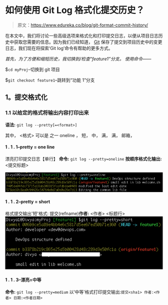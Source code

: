 # 如何使用 Git Log 格式化提交历史？

> 原文：<https://www.edureka.co/blog/git-format-commit-history/>

在本文中，我们将讨论一些高级选项来格式化和打印提交日志，以便从项目日志历史中获取您需要的信息。因为我们已经知道， [Git](https://www.edureka.co/blog/git-tutorial/) 保存了提交到项目历史中的变更日志，我们现在将探索‘Git log’命令有帮助的更多方式。

*首先，为了方便和缩短历史，我切换到/检查“feature1”分支。* *使用命令——*

$`cd myProj`–切换到 git 项目

$`git checkout feature1`–跳转到“功能 1”分支

## **1。提交格式化**

### **1.1 以给定的格式将输出内容打印出来**

**语法:** `git log --pretty[=<format>]`

其中，  <格式> 可以是  之一 oneline ，  短，  中，  满，  满，  邮箱，

#### **1 . 1 . 1–pretty = one line**

漂亮打印提交日志【单行】 **命令:** `git log --pretty=oneline` **按顺序格式化输出:**<sha1><ref names><提交标题>

![Commit - Git log format history - Edureka](img/b149124e2b07ef2d707357da89b7e3fa.png)

#### **1 . 1 . 2–pretty = short**

格式提交输出'短'格式: 提交<sha1>(refname)**作者:** <作者> <标题行>![Commit command - Git log format history - Edureka](img/bb48682f8263089258630e067b01cbf9.png)

#### 1 . 1 . 3–漂亮=中等

**命令:** `git log --pretty=medium` 以‘中等’格式打印提交输出:`提交<sha1> 作者:<作者> 日期:<作者日期>`

<title line=""></p><p style="text-align: justify;"><full commit="" message=""><span class="s1"><img class="blur-up lazyloaded aligncenter wp-image-101161 size-full lazyload blur-up " src="img/372be187b97ac38a8595c9afbc2359c7.png" data-src="https://d1jnx9ba8s6j9r.cloudfront.net/blog/wp-content/uploads/2019/07/git-log-prettymedium-1.png" alt="Command- Git log format history - Edureka" width="549" height="200" data-srcset="https://d1jnx9ba8s6j9r.cloudfront.net/blog/wp-content/uploads/2019/07/git-log-prettymedium-1.png 549w, https://d1jnx9ba8s6j9r.cloudfront.net/blog/wp-content/uploads/2019/07/git-log-prettymedium-1-150x55.png 150w, https://d1jnx9ba8s6j9r.cloudfront.net/blog/wp-content/uploads/2019/07/git-log-prettymedium-1-300x109.png 300w, https://d1jnx9ba8s6j9r.cloudfront.net/blog/wp-content/uploads/2019/07/git-log-prettymedium-1-528x192.png 528w, https://d1jnx9ba8s6j9r.cloudfront.net/blog/wp-content/uploads/2019/07/git-log-prettymedium-1-494x180.png 494w" data-sizes="(max-width: 549px) 100vw, 549px" data-original-src="https://d1jnx9ba8s6j9r.cloudfront.net/blog/wp-content/uploads/2019/07/git-log-prettymedium-1.png"/></span></full></p><h4><strong>1 . 1 . 4–pretty = full</strong></h4><p style="text-align: justify;">命令:<span> </span> <code>git log --pretty=full</code> 输出格式为:提交< sha1 > (refname) <strong>作者:</strong> <作者> <strong>提交:</strong> <提交者></p><p style="text-align: justify;"><title line=""/></p><p style="text-align: justify;"><full commit="" message=""></full></p><h4><strong>1 . 1 . 5–pretty = fuller</strong></h4><p style="text-align: justify;"><strong>命令:</strong> <code>git log --pretty=fuller</code> 提交< sha1 >(引用名) <strong>作者:</strong> <作者> <strong>作者日期</strong> : <作者日期> <strong>提交:</strong> <提交者> <strong>提交日期:</strong> <提交者日期></p><p style="text-align: justify;"><title line=""/></p><p style="text-align: justify;"><full commit="" message=""><span class="s1"><img class="blur-up lazyloaded aligncenter wp-image-101162 size-full lazyload blur-up " src="img/417a5602efe007f7fb6d30f0e67c70a5.png" data-src="https://d1jnx9ba8s6j9r.cloudfront.net/blog/wp-content/uploads/2019/07/git-log-prettyfuller.png" alt="Command- Git log format history - Edureka" width="543" height="230" data-srcset="https://d1jnx9ba8s6j9r.cloudfront.net/blog/wp-content/uploads/2019/07/git-log-prettyfuller.png 543w, https://d1jnx9ba8s6j9r.cloudfront.net/blog/wp-content/uploads/2019/07/git-log-prettyfuller-150x64.png 150w, https://d1jnx9ba8s6j9r.cloudfront.net/blog/wp-content/uploads/2019/07/git-log-prettyfuller-300x127.png 300w, https://d1jnx9ba8s6j9r.cloudfront.net/blog/wp-content/uploads/2019/07/git-log-prettyfuller-528x224.png 528w, https://d1jnx9ba8s6j9r.cloudfront.net/blog/wp-content/uploads/2019/07/git-log-prettyfuller-425x180.png 425w" data-sizes="(max-width: 543px) 100vw, 543px" data-original-src="https://d1jnx9ba8s6j9r.cloudfront.net/blog/wp-content/uploads/2019/07/git-log-prettyfuller.png"/></span></full></p><h4><strong>1 . 1 . 6–pretty =电子邮件</strong></h4><p>命令:<span> </span> <code>git log --pretty=email</code> 打印日志以邮件样式格式输出:从< sha1 > <日期> <strong>从:</strong> <作者> <strong>日期:</strong> <作者日期> <strong>主题:</strong>【补丁】<标题行></p><p><full commit="" message=""><span class="s1"><img class="blur-up lazyloaded aligncenter wp-image-101163 size-full lazyload blur-up " src="img/2542114998e43a38af10f972544d25f8.png" data-src="https://d1jnx9ba8s6j9r.cloudfront.net/blog/wp-content/uploads/2019/07/git-log-prettyemail-1.png" alt="Command- Git log format history - Edureka" width="567" height="185" data-srcset="https://d1jnx9ba8s6j9r.cloudfront.net/blog/wp-content/uploads/2019/07/git-log-prettyemail-1.png 567w, https://d1jnx9ba8s6j9r.cloudfront.net/blog/wp-content/uploads/2019/07/git-log-prettyemail-1-150x49.png 150w, https://d1jnx9ba8s6j9r.cloudfront.net/blog/wp-content/uploads/2019/07/git-log-prettyemail-1-300x98.png 300w, https://d1jnx9ba8s6j9r.cloudfront.net/blog/wp-content/uploads/2019/07/git-log-prettyemail-1-528x172.png 528w, https://d1jnx9ba8s6j9r.cloudfront.net/blog/wp-content/uploads/2019/07/git-log-prettyemail-1-552x180.png 552w" data-sizes="(max-width: 567px) 100vw, 567px" data-original-src="https://d1jnx9ba8s6j9r.cloudfront.net/blog/wp-content/uploads/2019/07/git-log-prettyemail-1.png"/></span></full></p><h4 style="text-align: justify;"><strong>1 . 1 . 7–pretty = raw</strong></h4><p style="text-align: justify;">命令:<span> </span> <code>git log --pretty=raw</code> 原始日志输出格式显示存储在提交对象中的整个提交。提交< sha-1 ></p><p style="text-align: justify;"><title line=""/></p><p style="text-align: justify;"><full commit="" message=""/></p><p><img class="blur-up lazyloaded aligncenter wp-image-101164 size-full lazyload blur-up " src="img/fc0a80a8bb76e6b8c3ee84d2d9fb38ae.png" data-src="https://d1jnx9ba8s6j9r.cloudfront.net/blog/wp-content/uploads/2019/07/git-log-prettyraw-1.png" alt="Pretty command- Git log format history - Edureka" width="456" height="234" data-srcset="https://d1jnx9ba8s6j9r.cloudfront.net/blog/wp-content/uploads/2019/07/git-log-prettyraw-1.png 456w, https://d1jnx9ba8s6j9r.cloudfront.net/blog/wp-content/uploads/2019/07/git-log-prettyraw-1-150x77.png 150w, https://d1jnx9ba8s6j9r.cloudfront.net/blog/wp-content/uploads/2019/07/git-log-prettyraw-1-300x154.png 300w, https://d1jnx9ba8s6j9r.cloudfront.net/blog/wp-content/uploads/2019/07/git-log-prettyraw-1-351x180.png 351w" data-sizes="(max-width: 456px) 100vw, 456px" data-original-src="https://d1jnx9ba8s6j9r.cloudfront.net/blog/wp-content/uploads/2019/07/git-log-prettyraw-1.png"/></p><h4 style="text-align: justify;"><strong>1 . 1 . 8–格式:<字符串>:自定义格式</strong></h4><p style="text-align: justify;">该格式允许您指定要在提交输出日志中打印提交对象的哪些信息。让我们考虑该选项提供的各种占位符，就像借助代码片段的“C printf”函数一样:</p><p style="text-align: justify;">命令:<span> </span> <code>git log --pretty=format:"%h %ad | %s %d [%an]" --date=short</code> <strong>输出格式:</strong> < sha-1 > <作者日期> | <提交标题> <引用名称>【作者名称】</p><p style="text-align: justify;"><img class="blur-up lazyloaded aligncenter wp-image-101638 size-full lazyload blur-up " src="img/82bbdaacb207a04fb819fcec6204eab9.png" data-src="https://d1jnx9ba8s6j9r.cloudfront.net/blog/wp-content/uploads/2019/07/git-log-prettyformat22h22.png" alt="Command- Git log format history - Edureka" width="762" height="159" data-srcset="https://d1jnx9ba8s6j9r.cloudfront.net/blog/wp-content/uploads/2019/07/git-log-prettyformat22h22.png 762w, https://d1jnx9ba8s6j9r.cloudfront.net/blog/wp-content/uploads/2019/07/git-log-prettyformat22h22-150x31.png 150w, https://d1jnx9ba8s6j9r.cloudfront.net/blog/wp-content/uploads/2019/07/git-log-prettyformat22h22-300x63.png 300w, https://d1jnx9ba8s6j9r.cloudfront.net/blog/wp-content/uploads/2019/07/git-log-prettyformat22h22-528x110.png 528w, https://d1jnx9ba8s6j9r.cloudfront.net/blog/wp-content/uploads/2019/07/git-log-prettyformat22h22-590x123.png 590w" data-sizes="(max-width: 762px) 100vw, 762px" data-original-src="https://d1jnx9ba8s6j9r.cloudfront.net/blog/wp-content/uploads/2019/07/git-log-prettyformat22h22.png"/></p><p style="text-align: justify;"><strong>% H</strong>= shorted hash-id/sha1 commit ids<strong>% H</strong>= long sha-1 ids<strong>% ad</strong>=创作日期 <strong> %s </strong> =提交主题标题行<strong>% d</strong>=引用指针(分支、标签)名称<strong>% an</strong>=作者姓名<strong>–日期</strong>=短:只打印日期，不打印</p><p style="text-align: justify;">现在，让这个输出更人性化，用颜色怎么样？ <strong>命令:</strong></p><p style="text-align: justify;"><img class="blur-up lazyloaded aligncenter wp-image-101639 size-full lazyload blur-up " src="img/378031e1f133212757d52cb3730470ca.png" data-src="https://d1jnx9ba8s6j9r.cloudfront.net/blog/wp-content/uploads/2019/07/Screen-Shot-2019-07-24-at-12.49.34-PM.png" alt="Command- Git log format history - Edureka" width="1128" height="211" data-srcset="https://d1jnx9ba8s6j9r.cloudfront.net/blog/wp-content/uploads/2019/07/Screen-Shot-2019-07-24-at-12.49.34-PM.png 1128w, https://d1jnx9ba8s6j9r.cloudfront.net/blog/wp-content/uploads/2019/07/Screen-Shot-2019-07-24-at-12.49.34-PM-150x28.png 150w, https://d1jnx9ba8s6j9r.cloudfront.net/blog/wp-content/uploads/2019/07/Screen-Shot-2019-07-24-at-12.49.34-PM-300x56.png 300w, https://d1jnx9ba8s6j9r.cloudfront.net/blog/wp-content/uploads/2019/07/Screen-Shot-2019-07-24-at-12.49.34-PM-768x144.png 768w, https://d1jnx9ba8s6j9r.cloudfront.net/blog/wp-content/uploads/2019/07/Screen-Shot-2019-07-24-at-12.49.34-PM-528x99.png 528w, https://d1jnx9ba8s6j9r.cloudfront.net/blog/wp-content/uploads/2019/07/Screen-Shot-2019-07-24-at-12.49.34-PM-590x110.png 590w" data-sizes="(max-width: 1128px) 100vw, 1128px" data-original-src="https://d1jnx9ba8s6j9r.cloudfront.net/blog/wp-content/uploads/2019/07/Screen-Shot-2019-07-24-at-12.49.34-PM.png"/> 在上面的代码片段中使用的一些其他占位符有: <strong> %C(黄色)</strong>:将下面的字符串变为黄色 <strong> %Creset </strong>:将下面的字符串重置回默认(白色)颜色 <strong> %Cgreen </strong>:将下面的字符串变为绿色 <strong> %Cred: </strong>将下面的字符串变为红色% Cblue:将作者姓名变为蓝色</p><p style="text-align: justify;">你不必每次都记住并写出完整的命令，只需用一个简短的名字作为<span> </span> <a rel="noopener noreferrer" href="https://git-scm.com/book/en/v2/Git-Basics-Git-Aliases" target="_blank"> git 别名</a> <span> </span>如下图: <strong>命令:</strong> <code><span class="s1">git config --global alias.c-hist 'log --pretty=format:"%C(yellow)%h%Creset %ad | %Cgreen%s%Creset %Cred%d%Creset %Cblue[%an]" --date=short'</span></code></p><p style="text-align: justify;"><em> "c-hist" <span> </span> </em>代表<strong>c</strong>customized-<strong>hist</strong>ory 因此，正如您所观察到的，我正在用值设置我的全局<span> </span> <a href="https://git-scm.com/book/en/v2/Customizing-Git-Git-Configuration"> git 配置</a> <span> </span>文件。</p><p style="text-align: justify;">现在，要查看当前分支的历史你所要做的就是运行命令，就像这样: <strong>命令:</strong> <code>git c-hist</code> <img class="blur-up lazyloaded aligncenter wp-image-102155 size-full lazyload blur-up " src="img/3c72392498aa0d5c06363cf7ce88045a.png" data-src="https://d1jnx9ba8s6j9r.cloudfront.net/blog/wp-content/uploads/2019/07/Screen-Shot-2019-07-26-at-9.59.15-AM.png" alt="Command- Git log format history - Edureka" width="757" height="121" data-srcset="https://d1jnx9ba8s6j9r.cloudfront.net/blog/wp-content/uploads/2019/07/Screen-Shot-2019-07-26-at-9.59.15-AM.png 757w, https://d1jnx9ba8s6j9r.cloudfront.net/blog/wp-content/uploads/2019/07/Screen-Shot-2019-07-26-at-9.59.15-AM-150x24.png 150w, https://d1jnx9ba8s6j9r.cloudfront.net/blog/wp-content/uploads/2019/07/Screen-Shot-2019-07-26-at-9.59.15-AM-300x48.png 300w, https://d1jnx9ba8s6j9r.cloudfront.net/blog/wp-content/uploads/2019/07/Screen-Shot-2019-07-26-at-9.59.15-AM-528x84.png 528w, https://d1jnx9ba8s6j9r.cloudfront.net/blog/wp-content/uploads/2019/07/Screen-Shot-2019-07-26-at-9.59.15-AM-590x94.png 590w" data-sizes="(max-width: 757px) 100vw, 757px" data-original-src="https://d1jnx9ba8s6j9r.cloudfront.net/blog/wp-content/uploads/2019/07/Screen-Shot-2019-07-26-at-9.59.15-AM.png"/></p><h3 style="text-align: justify;">1.2–abbrev-commit:缩短 git commit hash-id </h3><p style="text-align: justify;"><strong>命令:</strong> <code>git log --abbrev-commit</code> <span class="s1">完整的 40 字节十六进制提交对象名被缩短为默认的 7 字节。</span></p><p style="text-align: justify;"><span class="s1"> </span> <img class="blur-up lazyloaded aligncenter wp-image-102931 size-full lazyload blur-up " src="img/59d2f9816b4583848abc7065460d5187.png" data-src="https://d1jnx9ba8s6j9r.cloudfront.net/blog/wp-content/uploads/2019/07/git-log-abbrev-commit-1.png" alt="Command- Git log format history - Edureka" width="464" height="295" data-srcset="https://d1jnx9ba8s6j9r.cloudfront.net/blog/wp-content/uploads/2019/07/git-log-abbrev-commit-1.png 464w, https://d1jnx9ba8s6j9r.cloudfront.net/blog/wp-content/uploads/2019/07/git-log-abbrev-commit-1-150x95.png 150w, https://d1jnx9ba8s6j9r.cloudfront.net/blog/wp-content/uploads/2019/07/git-log-abbrev-commit-1-300x191.png 300w, https://d1jnx9ba8s6j9r.cloudfront.net/blog/wp-content/uploads/2019/07/git-log-abbrev-commit-1-283x180.png 283w" data-sizes="(max-width: 464px) 100vw, 464px" data-original-src="https://d1jnx9ba8s6j9r.cloudfront.net/blog/wp-content/uploads/2019/07/git-log-abbrev-commit-1.png"/> <span class="s1"> <span class="Apple-converted-space"> </span> </span></p><p style="text-align: justify;">为了方便查看，让我们将它与'<code>--oneline</code>'选项组合起来，就像这样: <strong>命令:</strong> <span> </span> <code><span class="s1">git log --abbrev-commit --oneline</span></code> <img class="blur-up lazyloaded aligncenter wp-image-101980 size-full lazyload blur-up " src="img/77fcd8b9b1a40e61e1487798e5b5f016.png" data-src="https://d1jnx9ba8s6j9r.cloudfront.net/blog/wp-content/uploads/2019/07/git-log-abbrev-commit-oneline.png" alt="Command- Git log format history - Edureka" width="553" height="106" data-srcset="https://d1jnx9ba8s6j9r.cloudfront.net/blog/wp-content/uploads/2019/07/git-log-abbrev-commit-oneline.png 553w, https://d1jnx9ba8s6j9r.cloudfront.net/blog/wp-content/uploads/2019/07/git-log-abbrev-commit-oneline-150x29.png 150w, https://d1jnx9ba8s6j9r.cloudfront.net/blog/wp-content/uploads/2019/07/git-log-abbrev-commit-oneline-300x58.png 300w, https://d1jnx9ba8s6j9r.cloudfront.net/blog/wp-content/uploads/2019/07/git-log-abbrev-commit-oneline-528x101.png 528w" data-sizes="(max-width: 553px) 100vw, 553px" data-original-src="https://d1jnx9ba8s6j9r.cloudfront.net/blog/wp-content/uploads/2019/07/git-log-abbrev-commit-oneline.png"/></p><p style="text-align: justify;">更精彩的是，还可以使用'–abbrev =<n>'选项指定 sha-1 ids 的字节长度，如下图: <strong>命令:</strong> <code>git log --abbrev-commit --abbrev=5 --oneline</code></n></p><p style="text-align: justify;"> <img class="blur-up lazyloaded aligncenter wp-image-101984 size-full lazyload blur-up " src="img/9cd6c1d732846ca835462795f3b710fb.png" data-src="https://d1jnx9ba8s6j9r.cloudfront.net/blog/wp-content/uploads/2019/07/git-log-abbrev-commit-abbrev5-oneline.png" alt="Command- Git log format history - Edureka" width="618" height="106" data-srcset="https://d1jnx9ba8s6j9r.cloudfront.net/blog/wp-content/uploads/2019/07/git-log-abbrev-commit-abbrev5-oneline.png 618w, https://d1jnx9ba8s6j9r.cloudfront.net/blog/wp-content/uploads/2019/07/git-log-abbrev-commit-abbrev5-oneline-150x26.png 150w, https://d1jnx9ba8s6j9r.cloudfront.net/blog/wp-content/uploads/2019/07/git-log-abbrev-commit-abbrev5-oneline-300x51.png 300w, https://d1jnx9ba8s6j9r.cloudfront.net/blog/wp-content/uploads/2019/07/git-log-abbrev-commit-abbrev5-oneline-528x91.png 528w, https://d1jnx9ba8s6j9r.cloudfront.net/blog/wp-content/uploads/2019/07/git-log-abbrev-commit-abbrev5-oneline-590x101.png 590w" data-sizes="(max-width: 618px) 100vw, 618px" data-original-src="https://d1jnx9ba8s6j9r.cloudfront.net/blog/wp-content/uploads/2019/07/git-log-abbrev-commit-abbrev5-oneline.png"/> 显然，高亮显示的 sha-1 id 被缩减为 5 字节大小。</p><h3><strong><span class="s1">1.3–不提交</span> </strong></h3><p><span class="s1">显示完整的 40 字节十六进制提交对象名。这否定了<b>–abbrev-commit</b>以及那些隐含</span> <span class="s1"> it 的选项如“–one line”。 </span> <strong>命令:</strong> <span> </span> <code>git log --pretty=oneline --no-abbrev-commit</code></p><p> <span class="s1"> <img class="blur-up lazyloaded aligncenter wp-image-101168 size-full lazyload blur-up " src="img/c3900cc59e4f1b29c4700db4b282c1d7.png" data-src="https://d1jnx9ba8s6j9r.cloudfront.net/blog/wp-content/uploads/2019/07/git-log-prettyoneline-no-abbrev-commit.png" alt="Command- Git log format history - Edureka" width="707" height="90" data-srcset="https://d1jnx9ba8s6j9r.cloudfront.net/blog/wp-content/uploads/2019/07/git-log-prettyoneline-no-abbrev-commit.png 707w, https://d1jnx9ba8s6j9r.cloudfront.net/blog/wp-content/uploads/2019/07/git-log-prettyoneline-no-abbrev-commit-150x19.png 150w, https://d1jnx9ba8s6j9r.cloudfront.net/blog/wp-content/uploads/2019/07/git-log-prettyoneline-no-abbrev-commit-300x38.png 300w, https://d1jnx9ba8s6j9r.cloudfront.net/blog/wp-content/uploads/2019/07/git-log-prettyoneline-no-abbrev-commit-528x67.png 528w, https://d1jnx9ba8s6j9r.cloudfront.net/blog/wp-content/uploads/2019/07/git-log-prettyoneline-no-abbrev-commit-590x75.png 590w" data-sizes="(max-width: 707px) 100vw, 707px" data-original-src="https://d1jnx9ba8s6j9r.cloudfront.net/blog/wp-content/uploads/2019/07/git-log-prettyoneline-no-abbrev-commit.png"/> </span></p><h3><strong>1.4–相对日期</strong></h3><p style="text-align: justify;"><strong>命令:</strong> <span> </span> <code>git log --relative-date</code> <img class="blur-up lazyloaded aligncenter wp-image-101470 size-full lazyload blur-up " src="img/04614bd1965acaa64ad60c224d18b196.png" data-src="https://d1jnx9ba8s6j9r.cloudfront.net/blog/wp-content/uploads/2019/07/git-log-relative-date-2.png" alt="Command- Git log format history - Edureka" width="542" height="299" data-srcset="https://d1jnx9ba8s6j9r.cloudfront.net/blog/wp-content/uploads/2019/07/git-log-relative-date-2.png 542w, https://d1jnx9ba8s6j9r.cloudfront.net/blog/wp-content/uploads/2019/07/git-log-relative-date-2-150x83.png 150w, https://d1jnx9ba8s6j9r.cloudfront.net/blog/wp-content/uploads/2019/07/git-log-relative-date-2-300x165.png 300w, https://d1jnx9ba8s6j9r.cloudfront.net/blog/wp-content/uploads/2019/07/git-log-relative-date-2-528x291.png 528w, https://d1jnx9ba8s6j9r.cloudfront.net/blog/wp-content/uploads/2019/07/git-log-relative-date-2-326x180.png 326w" data-sizes="(max-width: 542px) 100vw, 542px" data-original-src="https://d1jnx9ba8s6j9r.cloudfront.net/blog/wp-content/uploads/2019/07/git-log-relative-date-2.png"/> 请注意，这个高亮显示的时间会根据您在系统上执行命令的时间而变化。</p><h3 style="text-align: justify;"><strong>1.5–日期= <格式> </strong></h3><p style="text-align: justify;">您还可以使用以下任何格式选项来格式化提交日志日期:</p><h4 style="text-align: justify;"><strong>1 . 5 . 1–日期=相对</strong></h4><p style="text-align: justify;"><strong>命令</strong> : <code>git log --date=relative</code> 这与上面的命令<code>git log --relative-date</code>同义，打印相同的提交。</p><h4 style="text-align: justify;"><strong>1 . 5 . 2–日期=当地时间</strong></h4><p style="text-align: justify;"><strong>命令</strong> : <span> </span> <code>git log --date=local</code> <img class="blur-up lazyloaded aligncenter wp-image-101465 size-full lazyload blur-up " src="img/dc8732e41b75abf0540d1b8e80a1832c.png" data-src="https://d1jnx9ba8s6j9r.cloudfront.net/blog/wp-content/uploads/2019/07/git-log-datelocal.png" alt="Command- Git log format history - Edureka" width="676" height="196" data-srcset="https://d1jnx9ba8s6j9r.cloudfront.net/blog/wp-content/uploads/2019/07/git-log-datelocal.png 676w, https://d1jnx9ba8s6j9r.cloudfront.net/blog/wp-content/uploads/2019/07/git-log-datelocal-150x43.png 150w, https://d1jnx9ba8s6j9r.cloudfront.net/blog/wp-content/uploads/2019/07/git-log-datelocal-300x87.png 300w, https://d1jnx9ba8s6j9r.cloudfront.net/blog/wp-content/uploads/2019/07/git-log-datelocal-528x153.png 528w, https://d1jnx9ba8s6j9r.cloudfront.net/blog/wp-content/uploads/2019/07/git-log-datelocal-590x171.png 590w" data-sizes="(max-width: 676px) 100vw, 676px" data-original-src="https://d1jnx9ba8s6j9r.cloudfront.net/blog/wp-content/uploads/2019/07/git-log-datelocal.png"/></p><h4 style="text-align: justify;"><strong>1 . 5 . 3–日期=iso </strong></h4><p style="text-align: justify;"><strong>命令:</strong> <span> </span> <code>git log --date=iso</code> <img class="blur-up lazyloaded aligncenter wp-image-101473 size-full lazyload blur-up " src="img/952642517cd7acd96a73896a600eefc0.png" data-src="https://d1jnx9ba8s6j9r.cloudfront.net/blog/wp-content/uploads/2019/07/git-log-dateiso.png" alt="Command- Git log format history - Edureka" width="675" height="195" data-srcset="https://d1jnx9ba8s6j9r.cloudfront.net/blog/wp-content/uploads/2019/07/git-log-dateiso.png 675w, https://d1jnx9ba8s6j9r.cloudfront.net/blog/wp-content/uploads/2019/07/git-log-dateiso-150x43.png 150w, https://d1jnx9ba8s6j9r.cloudfront.net/blog/wp-content/uploads/2019/07/git-log-dateiso-300x87.png 300w, https://d1jnx9ba8s6j9r.cloudfront.net/blog/wp-content/uploads/2019/07/git-log-dateiso-528x153.png 528w, https://d1jnx9ba8s6j9r.cloudfront.net/blog/wp-content/uploads/2019/07/git-log-dateiso-590x170.png 590w" data-sizes="(max-width: 675px) 100vw, 675px" data-original-src="https://d1jnx9ba8s6j9r.cloudfront.net/blog/wp-content/uploads/2019/07/git-log-dateiso.png"/></p><h4 style="text-align: justify;"><strong>1 . 5 . 4–日期= iso-严格</strong></h4><p style="text-align: justify;"><strong>命令:</strong> <span> </span> <code>git log --date=iso-strict</code> <img class="blur-up lazyloaded aligncenter wp-image-101474 size-full lazyload blur-up " src="img/c1ee65ad8035927709da7a724c2cfe23.png" data-src="https://d1jnx9ba8s6j9r.cloudfront.net/blog/wp-content/uploads/2019/07/git-log-dateiso-strict.png" alt="Command- Git log format history - Edureka" width="676" height="195" data-srcset="https://d1jnx9ba8s6j9r.cloudfront.net/blog/wp-content/uploads/2019/07/git-log-dateiso-strict.png 676w, https://d1jnx9ba8s6j9r.cloudfront.net/blog/wp-content/uploads/2019/07/git-log-dateiso-strict-150x43.png 150w, https://d1jnx9ba8s6j9r.cloudfront.net/blog/wp-content/uploads/2019/07/git-log-dateiso-strict-300x87.png 300w, https://d1jnx9ba8s6j9r.cloudfront.net/blog/wp-content/uploads/2019/07/git-log-dateiso-strict-528x152.png 528w, https://d1jnx9ba8s6j9r.cloudfront.net/blog/wp-content/uploads/2019/07/git-log-dateiso-strict-590x170.png 590w" data-sizes="(max-width: 676px) 100vw, 676px" data-original-src="https://d1jnx9ba8s6j9r.cloudfront.net/blog/wp-content/uploads/2019/07/git-log-dateiso-strict.png"/></p><h4 style="text-align: justify;">1 . 5 . 5–日期=rfc </h4><p style="text-align: justify;"><strong>命令:</strong> <span> </span> <code>git log --date=rfc</code> <img class="blur-up lazyloaded aligncenter wp-image-101476 size-full lazyload blur-up " src="img/4a4a006c7b2627eff735bf514e29fed0.png" data-src="https://d1jnx9ba8s6j9r.cloudfront.net/blog/wp-content/uploads/2019/07/git-log-daterfc.png" alt="Command- Git log format history - Edureka" width="675" height="119" data-srcset="https://d1jnx9ba8s6j9r.cloudfront.net/blog/wp-content/uploads/2019/07/git-log-daterfc.png 675w, https://d1jnx9ba8s6j9r.cloudfront.net/blog/wp-content/uploads/2019/07/git-log-daterfc-150x26.png 150w, https://d1jnx9ba8s6j9r.cloudfront.net/blog/wp-content/uploads/2019/07/git-log-daterfc-300x53.png 300w, https://d1jnx9ba8s6j9r.cloudfront.net/blog/wp-content/uploads/2019/07/git-log-daterfc-528x93.png 528w, https://d1jnx9ba8s6j9r.cloudfront.net/blog/wp-content/uploads/2019/07/git-log-daterfc-590x104.png 590w" data-sizes="(max-width: 675px) 100vw, 675px" data-original-src="https://d1jnx9ba8s6j9r.cloudfront.net/blog/wp-content/uploads/2019/07/git-log-daterfc.png"/></p><h4 style="text-align: justify;"><strong>1 . 5 . 6–日期=短</strong></h4><p style="text-align: justify;"><strong>命令:</strong> <span> </span> <code>git log --date=short</code> <img class="blur-up lazyloaded aligncenter wp-image-101478 size-full lazyload blur-up " src="img/59fea4254ac867161ff1033870a413c2.png" data-src="https://d1jnx9ba8s6j9r.cloudfront.net/blog/wp-content/uploads/2019/07/git-log-dateshort.png" alt="Command- Git log format history - Edureka" width="676" height="190" data-srcset="https://d1jnx9ba8s6j9r.cloudfront.net/blog/wp-content/uploads/2019/07/git-log-dateshort.png 676w, https://d1jnx9ba8s6j9r.cloudfront.net/blog/wp-content/uploads/2019/07/git-log-dateshort-150x42.png 150w, https://d1jnx9ba8s6j9r.cloudfront.net/blog/wp-content/uploads/2019/07/git-log-dateshort-300x84.png 300w, https://d1jnx9ba8s6j9r.cloudfront.net/blog/wp-content/uploads/2019/07/git-log-dateshort-528x148.png 528w, https://d1jnx9ba8s6j9r.cloudfront.net/blog/wp-content/uploads/2019/07/git-log-dateshort-590x166.png 590w" data-sizes="(max-width: 676px) 100vw, 676px" data-original-src="https://d1jnx9ba8s6j9r.cloudfront.net/blog/wp-content/uploads/2019/07/git-log-dateshort.png"/></p><h4 style="text-align: justify;"><strong>1 . 5 . 7–date = raw(以秒为单位显示日期)</strong></h4><p style="text-align: justify;"><strong>命令:</strong> <code>git log --date=raw</code> 打印从<span> </span> <a href="https://www.epochconverter.com/"> unix epoc </a> <span> </span>时间(1970 年 1 月 1 日)开始的秒数。<img class="blur-up lazyloaded aligncenter wp-image-101483 size-full lazyload blur-up " src="img/958b53664cc3d1fa7d2edc56a1ffa48e.png" data-src="https://d1jnx9ba8s6j9r.cloudfront.net/blog/wp-content/uploads/2019/07/git-log-dateraw.png" alt="Command- Git log format history - Edureka" width="675" height="116" data-srcset="https://d1jnx9ba8s6j9r.cloudfront.net/blog/wp-content/uploads/2019/07/git-log-dateraw.png 675w, https://d1jnx9ba8s6j9r.cloudfront.net/blog/wp-content/uploads/2019/07/git-log-dateraw-150x26.png 150w, https://d1jnx9ba8s6j9r.cloudfront.net/blog/wp-content/uploads/2019/07/git-log-dateraw-300x52.png 300w, https://d1jnx9ba8s6j9r.cloudfront.net/blog/wp-content/uploads/2019/07/git-log-dateraw-528x91.png 528w, https://d1jnx9ba8s6j9r.cloudfront.net/blog/wp-content/uploads/2019/07/git-log-dateraw-590x101.png 590w" data-sizes="(max-width: 675px) 100vw, 675px" data-original-src="https://d1jnx9ba8s6j9r.cloudfront.net/blog/wp-content/uploads/2019/07/git-log-dateraw.png"/></p><h4><strong>1 . 5 . 8–日期=人</strong></h4><p><strong>命令:</strong><code>git log --date=human</code><img class="blur-up lazyloaded aligncenter wp-image-102936 size-full lazyload blur-up " src="img/a93920ce18f970244752e6585ca6d8b4.png" data-src="https://d1jnx9ba8s6j9r.cloudfront.net/blog/wp-content/uploads/2019/07/Screen-Shot-2019-07-23-at-6.17.15-PM-1.png" alt="Command- Git log format history - Edureka" width="847" height="107" data-srcset="https://d1jnx9ba8s6j9r.cloudfront.net/blog/wp-content/uploads/2019/07/Screen-Shot-2019-07-23-at-6.17.15-PM-1.png 847w, https://d1jnx9ba8s6j9r.cloudfront.net/blog/wp-content/uploads/2019/07/Screen-Shot-2019-07-23-at-6.17.15-PM-1-150x19.png 150w, https://d1jnx9ba8s6j9r.cloudfront.net/blog/wp-content/uploads/2019/07/Screen-Shot-2019-07-23-at-6.17.15-PM-1-300x38.png 300w, https://d1jnx9ba8s6j9r.cloudfront.net/blog/wp-content/uploads/2019/07/Screen-Shot-2019-07-23-at-6.17.15-PM-1-768x97.png 768w, https://d1jnx9ba8s6j9r.cloudfront.net/blog/wp-content/uploads/2019/07/Screen-Shot-2019-07-23-at-6.17.15-PM-1-528x67.png 528w, https://d1jnx9ba8s6j9r.cloudfront.net/blog/wp-content/uploads/2019/07/Screen-Shot-2019-07-23-at-6.17.15-PM-1-590x75.png 590w" data-sizes="(max-width: 847px) 100vw, 847px" data-original-src="https://d1jnx9ba8s6j9r.cloudfront.net/blog/wp-content/uploads/2019/07/Screen-Shot-2019-07-23-at-6.17.15-PM-1.png"/><img class="blur-up lazyloaded aligncenter wp-image-101495 size-full lazyload blur-up " src="img/7fb694cd2fc6d27f0e1c333a2c9cd0ae.png" data-src="https://d1jnx9ba8s6j9r.cloudfront.net/blog/wp-content/uploads/2019/07/git-log-datehuman.png" alt="Command- Git log format history - Edureka" width="672" height="295" data-srcset="https://d1jnx9ba8s6j9r.cloudfront.net/blog/wp-content/uploads/2019/07/git-log-datehuman.png 672w, https://d1jnx9ba8s6j9r.cloudfront.net/blog/wp-content/uploads/2019/07/git-log-datehuman-150x66.png 150w, https://d1jnx9ba8s6j9r.cloudfront.net/blog/wp-content/uploads/2019/07/git-log-datehuman-300x132.png 300w, https://d1jnx9ba8s6j9r.cloudfront.net/blog/wp-content/uploads/2019/07/git-log-datehuman-528x232.png 528w, https://d1jnx9ba8s6j9r.cloudfront.net/blog/wp-content/uploads/2019/07/git-log-datehuman-410x180.png 410w" data-sizes="(max-width: 672px) 100vw, 672px" data-original-src="https://d1jnx9ba8s6j9r.cloudfront.net/blog/wp-content/uploads/2019/07/git-log-datehuman.png"/></p><h4 style="text-align: justify;">1 . 5 . 9–日期=unix </h4><p style="text-align: justify;">将日期显示为<a href="https://www.epochconverter.com/">UNIX EPOC</a>(UTC)时间。命令:<span> </span> <code>git log --date=unix</code> <img class="blur-up lazyloaded aligncenter wp-image-102937 size-full lazyload blur-up " src="img/72efa1f968adf87a5b0c4c81c3ecca39.png" data-src="https://d1jnx9ba8s6j9r.cloudfront.net/blog/wp-content/uploads/2019/07/git-log-dateunix-1.png" alt="Command- Git log format history - Edureka" width="673" height="293" data-srcset="https://d1jnx9ba8s6j9r.cloudfront.net/blog/wp-content/uploads/2019/07/git-log-dateunix-1.png 673w, https://d1jnx9ba8s6j9r.cloudfront.net/blog/wp-content/uploads/2019/07/git-log-dateunix-1-150x65.png 150w, https://d1jnx9ba8s6j9r.cloudfront.net/blog/wp-content/uploads/2019/07/git-log-dateunix-1-300x131.png 300w, https://d1jnx9ba8s6j9r.cloudfront.net/blog/wp-content/uploads/2019/07/git-log-dateunix-1-528x230.png 528w, https://d1jnx9ba8s6j9r.cloudfront.net/blog/wp-content/uploads/2019/07/git-log-dateunix-1-413x180.png 413w" data-sizes="(max-width: 673px) 100vw, 673px" data-original-src="https://d1jnx9ba8s6j9r.cloudfront.net/blog/wp-content/uploads/2019/07/git-log-dateunix-1.png"/></p><h3 style="text-align: justify;"><strong>1.6–父母</strong></h3><p style="text-align: justify;">还以下列格式打印每个提交的父级:<commit> <parent and="" parents=""> <strong>命令:</strong><code>git log --parents</code><strong>Oneliner 输出命令:</strong> <span> </span> <code>git log --parents --oneline</code></parent></commit></p><p><img class="blur-up lazyloaded aligncenter wp-image-101723 size-full lazyload blur-up " src="img/e8cabbc32ad02130d90275c60cf0b2d4.png" data-src="https://d1jnx9ba8s6j9r.cloudfront.net/blog/wp-content/uploads/2019/07/git-log-parents-oneline.png" alt="Command- Git log format history - Edureka" width="626" height="382" data-srcset="https://d1jnx9ba8s6j9r.cloudfront.net/blog/wp-content/uploads/2019/07/git-log-parents-oneline.png 626w, https://d1jnx9ba8s6j9r.cloudfront.net/blog/wp-content/uploads/2019/07/git-log-parents-oneline-150x92.png 150w, https://d1jnx9ba8s6j9r.cloudfront.net/blog/wp-content/uploads/2019/07/git-log-parents-oneline-300x183.png 300w, https://d1jnx9ba8s6j9r.cloudfront.net/blog/wp-content/uploads/2019/07/git-log-parents-oneline-492x300.png 492w, https://d1jnx9ba8s6j9r.cloudfront.net/blog/wp-content/uploads/2019/07/git-log-parents-oneline-295x180.png 295w" data-sizes="(max-width: 626px) 100vw, 626px" data-original-src="https://d1jnx9ba8s6j9r.cloudfront.net/blog/wp-content/uploads/2019/07/git-log-parents-oneline.png"/></p><p style="text-align: justify;">需要注意的要点: <strong> C366419 </strong> <span> </span>是一个合并提交，因此有 2 个父级分别是:<span class="s1"><em>feeb 30 c</em>和</span><span class="s1"><em>4920 ADC</em>同样；</span><span class="s1"><strong>1d 67b 50</strong>是合并提交，合并</span><span class="s1"><em>F2 ff 2 E4</em></span><span class="s1"><em>abb 694 b</em></span><strong>078 F9 F5</strong>是合并提交</p><h3 style="text-align: justify;"><strong>1.7–儿童</strong></h3><p style="text-align: justify;"><span class="s1">打印表单中的子表单<提交> <子表单> <strong>命令:</strong> <code>git log --children --oneline</code> </span></p><p style="text-align: justify;"><img class="blur-up lazyloaded aligncenter wp-image-101724 size-full lazyload blur-up " src="img/65a8e1c6577e725d7460ed0e15c03b1d.png" data-src="https://d1jnx9ba8s6j9r.cloudfront.net/blog/wp-content/uploads/2019/07/git-log-children-oneline.png" alt="Command- Git log format history - Edureka" width="655" height="381" data-srcset="https://d1jnx9ba8s6j9r.cloudfront.net/blog/wp-content/uploads/2019/07/git-log-children-oneline.png 655w, https://d1jnx9ba8s6j9r.cloudfront.net/blog/wp-content/uploads/2019/07/git-log-children-oneline-150x87.png 150w, https://d1jnx9ba8s6j9r.cloudfront.net/blog/wp-content/uploads/2019/07/git-log-children-oneline-300x175.png 300w, https://d1jnx9ba8s6j9r.cloudfront.net/blog/wp-content/uploads/2019/07/git-log-children-oneline-516x300.png 516w, https://d1jnx9ba8s6j9r.cloudfront.net/blog/wp-content/uploads/2019/07/git-log-children-oneline-309x180.png 309w" data-sizes="(max-width: 655px) 100vw, 655px" data-original-src="https://d1jnx9ba8s6j9r.cloudfront.net/blog/wp-content/uploads/2019/07/git-log-children-oneline.png"/></p><p style="text-align: justify;"><strong>注意</strong> : 006b9ce 是最近提交的，因此还没有子提交对象。您在这个分支上进行的下一个更改和提交将是这个最新 sha-1 id 的子提交对象。</p><h3 style="text-align: justify;"><strong>1.8–图表</strong></h3><p style="text-align: justify;">绘制 sha-1 ids 之前的提交历史的基于文本的图形表示。 <strong>命令:</strong> <span> </span> <code>git log --graph</code> <strong>改进型单机输出:</strong> <code>git log --graph --oneline</code></p><p style="text-align: justify;"><img class="blur-up lazyloaded aligncenter wp-image-101725 size-full lazyload blur-up " src="img/0cb4e6c4cf660983585ee23f175e92e0.png" data-src="https://d1jnx9ba8s6j9r.cloudfront.net/blog/wp-content/uploads/2019/07/git-log-graph-oneline.png" alt="Command- Git log format history - Edureka" width="571" height="479" data-srcset="https://d1jnx9ba8s6j9r.cloudfront.net/blog/wp-content/uploads/2019/07/git-log-graph-oneline.png 571w, https://d1jnx9ba8s6j9r.cloudfront.net/blog/wp-content/uploads/2019/07/git-log-graph-oneline-150x126.png 150w, https://d1jnx9ba8s6j9r.cloudfront.net/blog/wp-content/uploads/2019/07/git-log-graph-oneline-300x252.png 300w, https://d1jnx9ba8s6j9r.cloudfront.net/blog/wp-content/uploads/2019/07/git-log-graph-oneline-358x300.png 358w, https://d1jnx9ba8s6j9r.cloudfront.net/blog/wp-content/uploads/2019/07/git-log-graph-oneline-215x180.png 215w" data-sizes="(max-width: 571px) 100vw, 571px" data-original-src="https://d1jnx9ba8s6j9r.cloudfront.net/blog/wp-content/uploads/2019/07/git-log-graph-oneline.png"/> 这让您了解何时、如何以及为什么和其他分支合并到当前检出的分支中。</p><h3 style="text-align: justify;"><strong>1.9–显示线性分隔符</strong></h3><p style="text-align: justify;">命令:<span> </span> <code>git log --show-linear-break</code> 这是一个有用的命令，用于指示不属于一个线性分支的两个连续提交之间的障碍，换句话说就是来自不同分支的提交。</p><p style="text-align: justify;"><img class="blur-up lazyloaded aligncenter wp-image-101726 size-full lazyload blur-up " src="img/4e9661147da2800a449806446fe8841c.png" data-src="https://d1jnx9ba8s6j9r.cloudfront.net/blog/wp-content/uploads/2019/07/it-log-show-linear-break-oneline.png" alt="Command- Git log format history - Edureka" width="565" height="515" data-srcset="https://d1jnx9ba8s6j9r.cloudfront.net/blog/wp-content/uploads/2019/07/it-log-show-linear-break-oneline.png 565w, https://d1jnx9ba8s6j9r.cloudfront.net/blog/wp-content/uploads/2019/07/it-log-show-linear-break-oneline-150x137.png 150w, https://d1jnx9ba8s6j9r.cloudfront.net/blog/wp-content/uploads/2019/07/it-log-show-linear-break-oneline-300x273.png 300w, https://d1jnx9ba8s6j9r.cloudfront.net/blog/wp-content/uploads/2019/07/it-log-show-linear-break-oneline-329x300.png 329w, https://d1jnx9ba8s6j9r.cloudfront.net/blog/wp-content/uploads/2019/07/it-log-show-linear-break-oneline-197x180.png 197w" data-sizes="(max-width: 565px) 100vw, 565px" data-original-src="https://d1jnx9ba8s6j9r.cloudfront.net/blog/wp-content/uploads/2019/07/it-log-show-linear-break-oneline.png"/> 将上述输出与‘git log–graph’命令输出进行比较，该命令输出清楚地显示了“线性中断”提交是如何合并的。</p><h2>额外收获:总结 git 日志输出:“git shortlog”</h2><p>'<code>git shortlog</code>'命令按照作者的方式对提交日志进行分类，并打印一个概述摘要，指出每个作者所做的提交。命令:<span> </span> <code>git log shortlog</code> <img class="blur-up lazyloaded aligncenter wp-image-101727 size-full lazyload blur-up " src="img/5f11023946633b3c31f4e7674cbf2dfa.png" data-src="https://d1jnx9ba8s6j9r.cloudfront.net/blog/wp-content/uploads/2019/07/git-shortlog.png" alt="Command- Git log format history - Edureka" width="518" height="568" data-srcset="https://d1jnx9ba8s6j9r.cloudfront.net/blog/wp-content/uploads/2019/07/git-shortlog.png 518w, https://d1jnx9ba8s6j9r.cloudfront.net/blog/wp-content/uploads/2019/07/git-shortlog-137x150.png 137w, https://d1jnx9ba8s6j9r.cloudfront.net/blog/wp-content/uploads/2019/07/git-shortlog-274x300.png 274w, https://d1jnx9ba8s6j9r.cloudfront.net/blog/wp-content/uploads/2019/07/git-shortlog-164x180.png 164w" data-sizes="(max-width: 518px) 100vw, 518px" data-original-src="https://d1jnx9ba8s6j9r.cloudfront.net/blog/wp-content/uploads/2019/07/git-shortlog.png"/></p><p style="text-align: justify;"><strong>命令</strong> : <span> </span> <code>git log shortlog -s</code> -s 代表——汇总，隐藏提交描述，只打印每个作者提交的次数，比如:<img class="blur-up lazyloaded aligncenter wp-image-101728 size-full lazyload blur-up " src="img/505a65c9be2ceb7c17c4ea03f4942ec4.png" data-src="https://d1jnx9ba8s6j9r.cloudfront.net/blog/wp-content/uploads/2019/07/git-shortlog-s.png" alt="Command- Git log format history - Edureka" width="372" height="125" data-srcset="https://d1jnx9ba8s6j9r.cloudfront.net/blog/wp-content/uploads/2019/07/git-shortlog-s.png 372w, https://d1jnx9ba8s6j9r.cloudfront.net/blog/wp-content/uploads/2019/07/git-shortlog-s-150x50.png 150w, https://d1jnx9ba8s6j9r.cloudfront.net/blog/wp-content/uploads/2019/07/git-shortlog-s-300x101.png 300w" data-sizes="(max-width: 372px) 100vw, 372px" data-original-src="https://d1jnx9ba8s6j9r.cloudfront.net/blog/wp-content/uploads/2019/07/git-shortlog-s.png"/></p><p style="text-align: justify;">此外，您还可以使用在'<code>--pretty=format</code>'选项下讨论的相同占位符来格式化输出:尝试命令:<span> </span> <code>git shortlog --format="%h | %s"</code> <img class="blur-up lazyloaded aligncenter wp-image-101729 size-full lazyload blur-up " src="img/f3dd292cbe00d6865821390829f8e867.png" data-src="https://d1jnx9ba8s6j9r.cloudfront.net/blog/wp-content/uploads/2019/07/git-shortlog-format22h-s22.png" alt="Command- Git log format history - Edureka" width="501" height="245" data-srcset="https://d1jnx9ba8s6j9r.cloudfront.net/blog/wp-content/uploads/2019/07/git-shortlog-format22h-s22.png 501w, https://d1jnx9ba8s6j9r.cloudfront.net/blog/wp-content/uploads/2019/07/git-shortlog-format22h-s22-150x73.png 150w, https://d1jnx9ba8s6j9r.cloudfront.net/blog/wp-content/uploads/2019/07/git-shortlog-format22h-s22-300x147.png 300w, https://d1jnx9ba8s6j9r.cloudfront.net/blog/wp-content/uploads/2019/07/git-shortlog-format22h-s22-368x180.png 368w" data-sizes="(max-width: 501px) 100vw, 501px" data-original-src="https://d1jnx9ba8s6j9r.cloudfront.net/blog/wp-content/uploads/2019/07/git-shortlog-format22h-s22.png"/> 因此，您应该同意此输出更有意义，因为它显示了每个作者的< sha-1 > id 和<提交标题>以及提交总数。</p><p><strong>注意</strong> : <span> </span> <em>有趣的是，您可以非常容易地找到进行特定提交的分支。值得在以后的文章中深入讨论这个问题。</em></p><p>至此，我们结束了这个<span id=":qo2.co" class="tL8wMe EMoHub"> Git 日志格式历史</span>的博客，我希望你能发现它的信息。</p><p>在这篇文章中，我们学习了一些格式化技术，以一种更加定制和用户友好的方式打印项目信息。现在，您应该知道如何有效地使用“git log”命令的参数，从提交的历史中提取您需要的关于源代码的任何信息。就这样，我们结束了这篇文章，我希望你发现它的信息。</p><p>如果你想了解更多，你可以看看 Edureka 提供的这个<span> </span> <a rel="noopener noreferrer" href="https://www.edureka.co/devops" target="_blank"> DevOps 认证培训</a>，edu reka 是一家值得信赖的在线学习公司，在全球拥有超过 250，000 名满意的学习者。Edureka DevOps 认证培训课程帮助学员了解什么是 DevOps，并获得各种 DevOps 流程和工具方面的专业知识，例如 Puppet、Jenkins、Nagios、Ansible、Chef、Saltstack 和 GIT，用于自动化 SDLC 中的多个步骤。</p><p>有问题要问我们吗？请在“Git 日志格式历史”这篇文章的评论部分提到它，我们会回复您。</p> </body> </html></title>